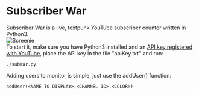 Subscriber War
===
Subscriber War is a live, textpunk YouTube subscriber counter written in Python3.  
![Screenie](https://i.sli.mg/q9g6Uo.png)  
To start it, make sure you have Python3 installed and an [API key registered with YouTube](https://developers.google.com/youtube/android/player/register), place 
the API key in the file "apiKey.txt" and run:  
```
./subWar.py
```  

Adding users to monitor is simple, just use the addUser() function:  
```
addUser(<NAME TO DISPLAY>,<CHANNEL ID>,<COLOR>)
```
